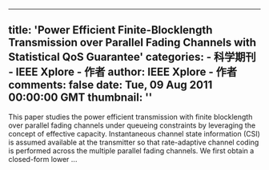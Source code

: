 
---
title: 'Power Efficient Finite-Blocklength Transmission over Parallel Fading Channels with Statistical QoS Guarantee'
categories: 
    - 科学期刊
    - IEEE Xplore - 作者
author: IEEE Xplore - 作者
comments: false
date: Tue, 09 Aug 2011 00:00:00 GMT
thumbnail: ''
---

<div>   
This paper studies the power efficient transmission with finite blocklength over parallel fading channels under queueing constraints by leveraging the concept of effective capacity. Instantaneous channel state information (CSI) is assumed available at the transmitter so that rate-adaptive channel coding is performed across the multiple parallel fading channels. We first obtain a closed-form lower ...  
</div>
            